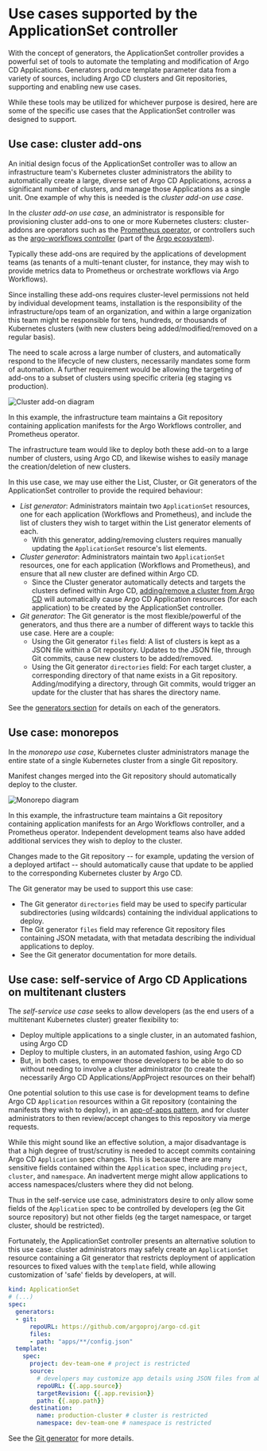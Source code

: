 # Use cases supported by the ApplicationSet controller

With the concept of generators, the ApplicationSet controller provides a powerful set of tools to automate the templating and modification of Argo CD Applications. Generators produce template parameter data from a variety of sources, including Argo CD clusters and Git repositories, supporting and enabling new use cases.

While these tools may be utilized for whichever purpose is desired, here are some of the specific use cases that the ApplicationSet controller was designed to support.

## Use case: cluster add-ons

An initial design focus of the ApplicationSet controller was to allow an infrastructure team's Kubernetes cluster administrators the ability to automatically create a large, diverse set of Argo CD Applications, across a significant number of clusters, and manage those Applications as a single unit. One example of why this is needed is the *cluster add-on use case*.

In the *cluster add-on use case*, an administrator is responsible for provisioning cluster add-ons to one or more Kubernetes clusters: cluster-addons are operators such as the [Prometheus operator](https://github.com/prometheus-operator/prometheus-operator), or controllers such as the [argo-workflows controller](https://argoproj.github.io/argo-workflows/) (part of the [Argo ecosystem](https://argoproj.github.io/)).

Typically these add-ons are required by the applications of development teams (as tenants of a multi-tenant cluster, for instance, they may wish to provide metrics data to Prometheus or orchestrate workflows via Argo Workflows).

Since installing these add-ons requires cluster-level permissions not held by individual development teams, installation is the responsibility of the infrastructure/ops team of an organization, and within a large organization this team might be responsible for tens, hundreds, or thousands of Kubernetes clusters (with new clusters being added/modified/removed on a regular basis).

The need to scale across a large number of clusters, and automatically respond to the lifecycle of new clusters, necessarily mandates some form of automation. A further requirement would be allowing the targeting of add-ons to a subset of clusters using specific criteria (eg staging vs production).

![Cluster add-on diagram](../../assets/applicationset/Use-Cases/Cluster-Add-Ons.png)

In this example, the infrastructure team maintains a Git repository containing application manifests for the Argo Workflows controller, and Prometheus operator.

The infrastructure team would like to deploy both these add-on to a large number of clusters, using Argo CD, and likewise wishes to easily manage the creation/deletion of new clusters.

In this use case, we may use either the List, Cluster, or Git generators of the ApplicationSet controller to provide the required behaviour:

- *List generator*: Administrators maintain two `ApplicationSet` resources, one for each application (Workflows and Prometheus), and include the list of clusters they wish to target within the List generator elements of each.
    - With this generator, adding/removing clusters requires manually updating the `ApplicationSet` resource's list elements.
- *Cluster generator*: Administrators maintain two  `ApplicationSet` resources, one for each application (Workflows and Prometheus), and ensure that all new cluster are defined within Argo CD.
    - Since the Cluster generator automatically detects and targets the clusters defined within Argo CD, [adding/remove a cluster from Argo CD](../../declarative-setup/#clusters) will automatically cause Argo CD Application resources (for each application) to be created by the ApplicationSet controller.
- *Git generator*: The Git generator is the most flexible/powerful of the generators, and thus there are a number of different ways to tackle this use case. Here are a couple:
    - Using the Git generator `files` field: A list of clusters is kept as a JSON file within a Git repository. Updates to the JSON file, through Git commits, cause new clusters to be added/removed.
    - Using the Git generator `directories` field: For each target cluster, a corresponding directory of that name exists in a Git repository. Adding/modifying a directory, through Git commits, would trigger an update for the cluster that has shares the directory name.

See the [generators section](Generators.md) for details on each of the generators.

## Use case: monorepos

In the *monorepo use case*, Kubernetes cluster administrators manage the entire state of a single Kubernetes cluster from a single Git repository.

Manifest changes merged into the Git repository should automatically deploy to the cluster.

![Monorepo diagram](../../assets/applicationset/Use-Cases/Monorepos.png)

In this example, the infrastructure team maintains a Git repository containing application manifests for an Argo Workflows controller, and a Prometheus operator. Independent development teams also have added additional services they wish to deploy to the cluster.

Changes made to the Git repository -- for example, updating the version of a deployed artifact -- should automatically cause that update to be applied to the corresponding Kubernetes cluster by Argo CD.

The Git generator may be used to support this use case:

- The Git generator `directories` field may be used to specify particular subdirectories (using wildcards) containing the individual applications to deploy.
- The Git generator `files` field may reference Git repository files containing JSON metadata, with that metadata describing the individual applications to deploy.
- See the Git generator documentation for more details.

## Use case: self-service of Argo CD Applications on multitenant clusters

The *self-service use case* seeks to allow developers (as the end users of a multitenant Kubernetes cluster) greater flexibility to:

- Deploy multiple applications to a single cluster, in an automated fashion, using Argo CD
- Deploy to multiple clusters, in an automated fashion, using Argo CD
- But, in both cases, to empower those developers to be able to do so without needing to involve a cluster administrator (to create the necessarily Argo CD Applications/AppProject resources on their behalf)

One potential solution to this use case is for development teams to define Argo CD `Application` resources within a Git repository (containing the manifests they wish to deploy), in an [app-of-apps pattern](../../cluster-bootstrapping/#app-of-apps-pattern), and for cluster administrators to then review/accept changes to this repository via merge requests.

While this might sound like an effective solution, a major disadvantage is that a high degree of trust/scrutiny is needed to accept commits containing Argo CD `Application` spec changes. This is because there are many sensitive fields contained within the `Application` spec, including `project`, `cluster`, and `namespace`. An inadvertent merge might allow applications to access namespaces/clusters where they did not belong.

Thus in the self-service use case, administrators desire to only allow some fields of the `Application` spec to be controlled by developers (eg the Git source repository) but not other fields (eg the target namespace, or target cluster, should be restricted).

Fortunately, the ApplicationSet controller presents an alternative solution to this use case: cluster administrators may safely create an `ApplicationSet` resource containing a Git generator that restricts deployment of application resources to fixed values with the `template` field, while allowing customization of 'safe' fields by developers, at will.

```yaml
kind: ApplicationSet
# (...)
spec:
  generators:
  - git:
      repoURL: https://github.com/argoproj/argo-cd.git
      files:
      - path: "apps/**/config.json"
  template:
    spec:
      project: dev-team-one # project is restricted
      source:
        # developers may customize app details using JSON files from above repo URL
        repoURL: {{.app.source}}
        targetRevision: {{.app.revision}}
        path: {{.app.path}}
      destination:
        name: production-cluster # cluster is restricted
        namespace: dev-team-one # namespace is restricted
```
See the [Git generator](Generators-Git.md) for more details.
